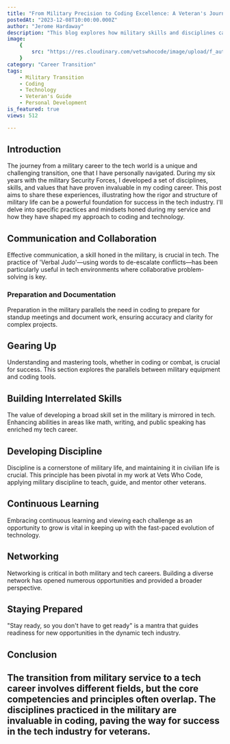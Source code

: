 ```yaml
---
title: "From Military Precision to Coding Excellence: A Veteran's Journey into Tech"
postedAt: "2023-12-08T10:00:00.000Z"
author: "Jerome Hardaway"
description: "This blog explores how military skills and disciplines can be a powerful foundation for success in the tech industry, drawing from personal experiences and practical applications."
image:
    {
        src: "https://res.cloudinary.com/vetswhocode/image/upload/f_auto,q_auto/v1702011527/combat-to-code_pnmrth.png",
    }
category: "Career Transition"
tags:
    - Military Transition
    - Coding
    - Technology
    - Veteran's Guide
    - Personal Development
is_featured: true
views: 512

---
```


## Introduction

The journey from a military career to the tech world is a unique and challenging transition, one that I have personally navigated. During my six years with the military Security Forces, I developed a set of disciplines, skills, and values that have proven invaluable in my coding career. This post aims to share these experiences, illustrating how the rigor and structure of military life can be a powerful foundation for success in the tech industry. I'll delve into specific practices and mindsets honed during my service and how they have shaped my approach to coding and technology.

## Communication and Collaboration

Effective communication, a skill honed in the military, is crucial in tech. The practice of 'Verbal Judo'—using words to de-escalate conflicts—has been particularly useful in tech environments where collaborative problem-solving is key.

### Preparation and Documentation

Preparation in the military parallels the need in coding to prepare for standup meetings and document work, ensuring accuracy and clarity for complex projects.

## Gearing Up

Understanding and mastering tools, whether in coding or combat, is crucial for success. This section explores the parallels between military equipment and coding tools.

## Building Interrelated Skills

The value of developing a broad skill set in the military is mirrored in tech. Enhancing abilities in areas like math, writing, and public speaking has enriched my tech career.

## Developing Discipline

Discipline is a cornerstone of military life, and maintaining it in civilian life is crucial. This principle has been pivotal in my work at Vets Who Code, applying military discipline to teach, guide, and mentor other veterans.

## Continuous Learning

Embracing continuous learning and viewing each challenge as an opportunity to grow is vital in keeping up with the fast-paced evolution of technology.

## Networking

Networking is critical in both military and tech careers. Building a diverse network has opened numerous opportunities and provided a broader perspective.

## Staying Prepared

"Stay ready, so you don't have to get ready" is a mantra that guides readiness for new opportunities in the dynamic tech industry.

## Conclusion

The transition from military service to a tech career involves different fields, but the core competencies and principles often overlap. The disciplines practiced in the military are invaluable in coding, paving the way for success in the tech industry for veterans.
---